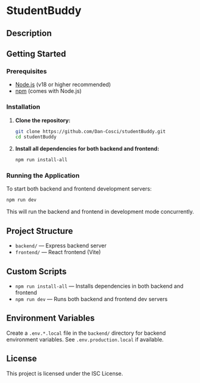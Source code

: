 # StudentBuddy

## Description

<!-- Add your project description here -->

## Getting Started

### Prerequisites

- [Node.js](https://nodejs.org/) (v18 or higher recommended)
- [npm](https://www.npmjs.com/) (comes with Node.js)

### Installation

1. **Clone the repository:**

   ```bash
   git clone https://github.com/Dan-Cosci/studentBuddy.git
   cd studentBuddy
   ```

2. **Install all dependencies for both backend and frontend:**
   ```bash
   npm run install-all
   ```

### Running the Application

To start both backend and frontend development servers:

```bash
npm run dev
```

This will run the backend and frontend in development mode concurrently.

## Project Structure

- `backend/` — Express backend server
- `frontend/` — React frontend (Vite)

## Custom Scripts

- `npm run install-all` — Installs dependencies in both backend and frontend
- `npm run dev` — Runs both backend and frontend dev servers

## Environment Variables

Create a `.env.*.local` file in the `backend/` directory for backend environment variables. See `.env.production.local` if available.

## License

This project is licensed under the ISC License.
